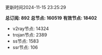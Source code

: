 更新时间2024-11-15 23:25:29

**总订阅: 892**
**总节点: 160519**
**有效节点: 18402**
- v2ray节点: 14324
- trojan节点: 2389
- ss节点: 1583
- ssr节点: 106
